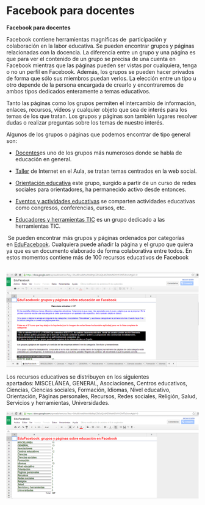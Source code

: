 # Facebook para docentes

**Facebook para docentes**

Facebook contiene herramientas magníficas de  participación y colaboración en la labor educativa. Se pueden encontrar grupos y páginas relacionadas con la docencia. La diferencia entre un grupo y una página es que para ver el contenido de un grupo se precisa de una cuenta en Facebook mientras que las páginas pueden ser vistas por cualquiera, tenga o no un perfil en Facebook. Además, los grupos se pueden hacer privados de forma que sólo sus miembros puedan verlos. La elección entre un tipo u otro depende de la persona encargada de crearlo y encontraremos de ambos tipos dedicados enteramente a temas educativos.

Tanto las páginas como los grupos permiten el intercambio de información, enlaces, recursos, vídeos y cualquier objeto que sea de interés para los temas de los que tratan. Los grupos y páginas son también lugares resolver dudas o realizar preguntas sobre los temas de nuestro interés.  

Algunos de los grupos o páginas que podemos encontrar de tipo general son:

*   [Docentes](http://www.facebook.com/groups/126847027370642/ "Docentes")es uno de los grupos más numerosos donde se habla de educación en general.

*   [Taller](http://internetaula.ning.com/group/redessocialeseneducacin "taller") de Internet en el Aula, se tratan temas centrados en la web social.

*   [Orientación educativa](https://www.facebook.com/login.php?next=https%3A%2F%2Fwww.facebook.com%2Fgroups%2F111339492299888%2F) este grupo, surgido a partir de un curso de redes sociales para orientadores, ha permanecido activo desde entonces.

*   [Eventos y actividades educativas](https://www.facebook.com/login.php?next=https%3A%2F%2Fwww.facebook.com%2Fgroups%2Feveducativos%2F) se comparten actividades educativas como congresos, conferencias, cursos, etc.

*   [Educadores y herramientas TIC](https://www.facebook.com/login.php?next=https%3A%2F%2Fwww.facebook.com%2Fgroups%2FeducadoresyTIC%2F) es un grupo dedicado a las herramientas TIC.

 Se pueden encontrar más grupos y páginas ordenados por categorías en [EduFacebook](https://docs.google.com/spreadsheet/ccc?key=0Au8EnxebNwMddHpCZk5zQUd4ZWtoNDVHY2NfTzlJcnc#gid=0 "EduFacebook"). Cualquiera puede añadir la página y el grupo que quiera ya que es un documento elaborado de forma colaborativa entre todos. En estos momentos contiene más de 100 recursos educativos de Facebook 


 ![EduFacebook](img/face2.png "EduFacebook")




Los recursos educativos se distribuyen en los siguientes apartados: MISCELÁNEA, GENERAL, Asociaciones, Centros educativos, Ciencias, Ciencias sociales, Formación, Idiomas, Nivel educativo, Orientación, Páginas personales, Recursos, Redes sociales, Religión, Salud, Servicios y herramientas, Universidades.


![Recursos educativos de EduFacebook](img/face3.png "Recursos educativos de EduFacebook")


 

